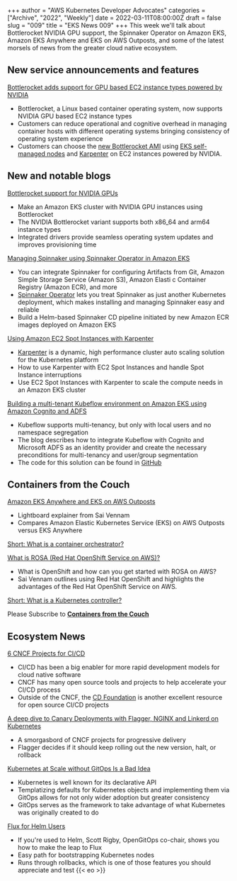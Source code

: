 +++
author = "AWS Kubernetes Developer Advocates"
categories = ["Archive", "2022", "Weekly"]
date = 2022-03-11T08:00:00Z
draft = false
slug = "009"
title = "EKS News 009"
+++
This week we'll talk about Bottlerocket NVIDIA GPU support, the Spinnaker Operator on Amazon EKS, Amazon EKS Anywhere and EKS on AWS Outposts, and some of the latest morsels of news from the greater cloud native ecosystem.

## New service announcements and features

[Bottlerocket adds support for GPU based EC2 instance types powered by NVIDIA](https://aws.amazon.com/about-aws/whats-new/2022/03/bottlerocket-support-gpu-ec2-instance-types-powered-by-nvidia/)

* Bottlerocket, a Linux based container operating system, now supports NVIDIA GPU based EC2 instance types
* Customers can reduce operational and cognitive overhead in managing container hosts with different operating systems bringing consistency of operating system experience
* Customers can choose the [new Bottlerocket AMI](https://github.com/bottlerocket-os/bottlerocket/blob/develop/QUICKSTART-EKS.md#aws-k8s--nvidia-variants) using [EKS self-managed nodes](https://docs.aws.amazon.com/eks/latest/userguide/launch-node-bottlerocket.html) and [Karpenter](https://karpenter.sh/) on EC2 instances powered by NVIDIA.

## New and notable blogs

[Bottlerocket support for NVIDIA GPUs](https://aws.amazon.com/blogs/containers/bottlerocket-support-for-nvidia-gpus/)

* Make an Amazon EKS cluster with NVIDIA GPU instances using Bottlerocket
* The NVIDIA Bottlerocket variant supports both x86_64 and arm64 instance types
* Integrated drivers provide seamless operating system updates and improves provisioning time

[Managing Spinnaker using Spinnaker Operator in Amazon EKS](https://aws.amazon.com/blogs/opensource/managing-spinnaker-using-spinnaker-operator-in-amazon-eks/)

* You can integrate Spinnaker for configuring Artifacts from Git, Amazon Simple Storage Service (Amazon S3), Amazon Elasti c Container Registry (Amazon ECR), and more
* [Spinnaker Operator](https://github.com/armory/spinnaker-operator) lets you treat Spinnaker as just another Kubernetes deployment, which makes installing and managing Spinnaker easy and reliable
* Build a Helm-based Spinnaker CD pipeline initiated by new Amazon ECR images deployed on Amazon EKS

[Using Amazon EC2 Spot Instances with Karpenter](https://aws.amazon.com/blogs/containers/using-amazon-ec2-spot-instances-with-karpenter/)

* [Karpenter](https://karpenter.sh/) is a dynamic, high performance cluster auto scaling solution for the Kubernetes platform
* How to use Karpenter with EC2 Spot Instances and handle Spot Instance interruptions
* Use EC2 Spot Instances with Karpenter to scale the compute needs in an Amazon EKS cluster

[Building a multi-tenant Kubeflow environment on Amazon EKS using Amazon Cognito and ADFS](https://aws.amazon.com/blogs/opensource/building-a-multi-tenant-kubeflow-environment-on-amazon-eks-using-amazon-cognito-and-adfs/)

* Kubeflow supports multi-tenancy, but only with local users and no namespace segregation
* The blog describes how to integrate Kubeflow with Cognito and Microsoft ADFS as an identity provider and create the necessary preconditions for multi-tenancy and user/group segmentation
* The code for this solution can be found in [GitHub](https://github.com/aws-samples/amazon-eks-kubeflow-multitenancy)

## Containers from the Couch

[Amazon EKS Anywhere and EKS on AWS Outposts](https://youtu.be/66yOdq2kXBA)

* Lightboard explainer from Sai Vennam
* Compares Amazon Elastic Kubernetes Service (EKS) on AWS Outposts versus EKS Anywhere

[Short: What is a container orchestrator?](https://youtu.be/Xsx1okPkPAo)

[What is ROSA (Red Hat OpenShift Service on AWS)?](https://youtu.be/6W-xDavWgYg)

* What is OpenShift and how can you get started with ROSA on AWS?
* Sai Vennam outlines using Red Hat OpenShift and highlights the advantages of the Red Hat OpenShift Service on AWS.

[Short: What is a Kubernetes controller?](https://youtu.be/_W-NeSg0TBY)

Please Subscribe to [**Containers from the Couch**](https://containersfromthecouch.com/)

## Ecosystem News

[6 CNCF Projects for CI/CD](https://containerjournal.com/features/6-cncf-projects-for-ci-cd/)

* CI/CD has been a big enabler for more rapid development models for cloud native software
* CNCF has many open source tools and projects to help accelerate your CI/CD process
* Outside of the CNCF, the [CD Foundation](https://cd.foundation/) is another excellent resource for open source CI/CD projects

[A deep dive to Canary Deployments with Flagger, NGINX and Linkerd on Kubernetes](https://devopsian.net/posts/kubernetes-canary-deployments/)

* A smorgasbord of CNCF projects for progressive delivery
* Flagger decides if it should keep rolling out the new version, halt, or rollback

[Kubernetes at Scale without GitOps Is a Bad Idea](https://thenewstack.io/kubernetes-at-scale-without-gitops-is-a-bad-idea/)

* Kubernetes is well known for its declarative API
* Templatizing defaults for Kubernetes objects and implementing them via GitOps allows for not only wider adoption but greater consistency
* GitOps serves as the framework to take advantage of what Kubernetes was originally created to do

[Flux for Helm Users](https://youtu.be/r_vKf5l1D1M)

* If you're used to Helm, Scott Rigby, OpenGitOps co-chair, shows you how to make the leap to Flux
* Easy path for bootstrapping Kubernetes nodes
* Runs through rollbacks, which is one of those features you should appreciate and test
{{< eo >}}
